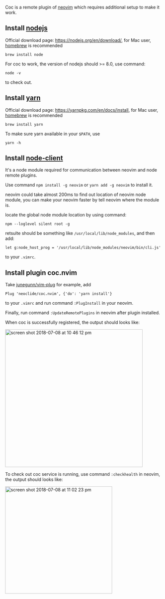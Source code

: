 Coc is a remote plugin of [neovim](https://github.com/neovim/neovim) which requires additional setup to make it work.

## Install [nodejs](https://nodejs.org/)

Official download page: https://nodejs.org/en/download/, for Mac user, [homebrew](https://brew.sh/) is recommended

```
brew install node
```

For coc to work, the version of nodejs should >= 8.0, use command:

```
node -v
```
to check out.

## Install [yarn](https://yarnpkg.com/)

Official download page: https://yarnpkg.com/en/docs/install, for Mac user, [homebrew](https://brew.sh/) is recommended

```
brew install yarn
```

To make sure yarn available in your `$PATH`, use
```
yarn -h
```

## Install [node-client](https://github.com/neovim/node-client)

It's a node module required for communication between neovim and node remote plugins.

Use command `npm install -g neovim` or `yarn add -g neovim` to install it.

neovim could take almost 200ms to find out location of neovim node module, you can make your neovim faster by tell neovim where the module is.

locate the global node module location by using command:

```
npm --loglevel silent root -g
```

retsulte should be something like `/usr/local/lib/node_modules`, and then add:

``` vim
let g:node_host_prog = '/usr/local/lib/node_modules/neovim/bin/cli.js'
```
to your `.vimrc`.

## Install plugin coc.nvim

Take [junegunn/vim-plug](https://github.com/junegunn/vim-plug) for example, add

``` vim
Plug 'neoclide/coc.nvim', {'do': 'yarn install'}
```

to your `.vimrc` and run command `:PlugInstall` in your neovim.

Finally, run command `:UpdateRemotePlugins` in neovim after plugin installed.

When coc is successfully registered, the output should looks like:

<img width="442" alt="screen shot 2018-07-08 at 10 46 12 pm" src="https://user-images.githubusercontent.com/251450/42421029-43c838f2-8301-11e8-88af-19203a5eca91.png">

To check out coc service is running, use command `:checkhealth` in neovim, the output should looks like:

<img width="344" alt="screen shot 2018-07-08 at 11 02 23 pm" src="https://user-images.githubusercontent.com/251450/42421117-001a81ee-8303-11e8-929a-91da4ac9feea.png">
